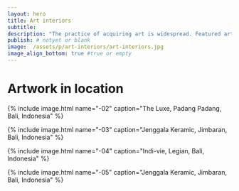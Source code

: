 ```yaml
---
layout: hero
title: Art interiors
subtitle:
description: "The practice of acquiring art is widespread. Featured artwork in interiors. Davina has been working with Interiors Designers and Architects planning and delivering artworks to boutique hotels and restaurants."
publish: # notyet or blank
image:  /assets/p/art-interiors/art-interiors.jpg
image_align_bottom: true #true or empty
---
```


# Artwork in location


{% include image.html name="-02" caption="The Luxe, Padang Padang, Bali, Indonesia" %}

{% include image.html name="-03" caption="Jenggala Keramic, Jimbaran, Bali, Indonesia" %}

{% include image.html name="-04" caption="Indi-vie, Legian, Bali, Indonesia" %}

{% include image.html name="-05" caption="Jenggala Keramic, Jimbaran, Bali, Indonesia" %}
